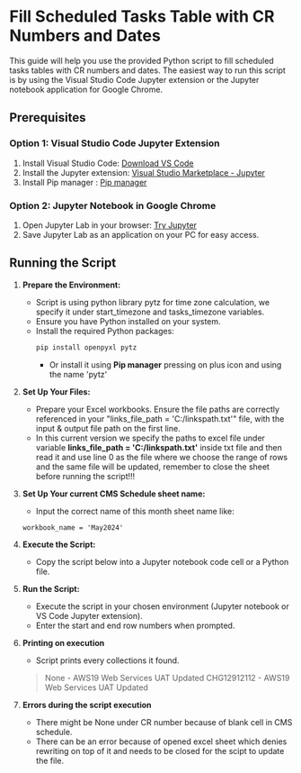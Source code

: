 












# Fill Scheduled Tasks Table with CR Numbers and Dates

This guide will help you use the provided Python script to fill scheduled tasks tables with CR numbers and dates. The easiest way to run this script is by using the Visual Studio Code Jupyter extension or the Jupyter notebook application for Google Chrome.

## Prerequisites

### Option 1: Visual Studio Code Jupyter Extension
1. Install Visual Studio Code: [Download VS Code](https://code.visualstudio.com/download)
2. Install the Jupyter extension: [Visual Studio Marketplace - Jupyter](https://marketplace.visualstudio.com/items?itemName=ms-toolsai.jupyter)
3. Install Pip manager : [Pip manager](https://marketplace.visualstudio.com/items?itemName=slightc.pip-manager)

### Option 2: Jupyter Notebook in Google Chrome
1. Open Jupyter Lab in your browser: [Try Jupyter](https://jupyter.org/try-jupyter/lab/)
2. Save Jupyter Lab as an application on your PC for easy access.

## Running the Script

1. **Prepare the Environment:**
   - Script is using python library pytz for time zone calculation, we specify it under start_timezone and tasks_timezone variables.
   - Ensure you have Python installed on your system.
   - Install the required Python packages:
     ```sh
     pip install openpyxl pytz
     ```
     - Or install it using **Pip manager** pressing on plus icon and using the name 'pytz'

2. **Set Up Your Files:**
   - Prepare your Excel workbooks. Ensure the file paths are correctly referenced in your "links_file_path = 'C:/linkspath.txt'" file, with the input & output file path on the first line.
   - In this current version we specify the paths to excel file under variable **links_file_path = 'C:/linkspath.txt'** inside txt file and then read it and use line 0 as the file where we choose the range of rows and the same file will be updated, remember to close the sheet before running the script!!!

3. **Set Up Your current CMS Schedule sheet name:**
   - Input the correct name of this month sheet name like: 
   
    ```
    workbook_name = 'May2024'
    ```

4. **Execute the Script:**
   - Copy the script below into a Jupyter notebook code cell or a Python file.

5. **Run the Script:**
   - Execute the script in your chosen environment (Jupyter notebook or VS Code Jupyter extension).
   - Enter the start and end row numbers when prompted.

6. **Printing on execution**
   - Script prints every collections it found.
    > None - AWS19 Web Services UAT Updated
    > CHG12912112 - AWS19 Web Services UAT Updated

7. **Errors during the script execution**
   - There might be None under CR number because of blank cell in CMS schedule.
   - There can be an error because of opened excel sheet which denies rewriting on top of it and needs to be closed for the scipt to update the file.
